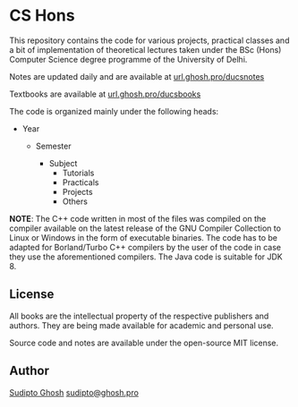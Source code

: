 # CS Hons

This repository contains the code for various projects, practical classes and a bit of implementation of theoretical lectures taken under the BSc (Hons) Computer Science degree programme of the University of Delhi.

Notes are updated daily and are available at [url.ghosh.pro/ducsnotes](https://url.ghosh.pro/ducsnotes)

Textbooks are available at [url.ghosh.pro/ducsbooks](https://url.ghosh.pro/ducsbooks)

The code is organized mainly under the following heads:

- Year<n>
  - Semester<n>
    - Subject
      - Tutorials
      - Practicals
      - Projects
      - Others

**NOTE**: The C++ code written in most of the files was compiled on the compiler available on the latest release of the GNU Compiler Collection to Linux or Windows in the form of executable binaries. The code has to be adapted for Borland/Turbo C++ compilers by the user of the code in case they use the aforementioned compilers. The Java code is suitable for JDK 8.

## License

All books are the intellectual property of the respective publishers and authors. They are being made available for academic and personal use.

Source code and notes are available under the open-source MIT license.

## Author

[Sudipto Ghosh](https://sudipto.ghosh.pro) sudipto@ghosh.pro
